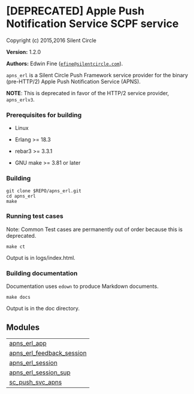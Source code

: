 

# [DEPRECATED] Apple Push Notification Service SCPF service #

Copyright (c) 2015,2016 Silent Circle

__Version:__ 1.2.0

__Authors:__ Edwin Fine ([`efine@silentcircle.com`](mailto:efine@silentcircle.com)).

`apns_erl` is a Silent Circle Push Framework service provider for the binary (pre-HTTP/2) Apple Push Notification Service (APNS).

**NOTE**: This is deprecated in favor of the HTTP/2 service provider, `apns_erlv3`.


### <a name="Prerequisites_for_building">Prerequisites for building</a> ###

* Linux

* Erlang >= 18.3

* rebar3 >= 3.3.1

* GNU make >= 3.81 or later



### <a name="Building">Building</a> ###

```
git clone $REPO/apns_erl.git
cd apns_erl
make
```


### <a name="Running_test_cases">Running test cases</a> ###

Note: Common Test cases are permanently out of order because this is deprecated.

```
make ct
```

Output is in logs/index.html.


### <a name="Building_documentation">Building documentation</a> ###

Documentation uses `edown` to produce Markdown documents.

```
make docs
```
Output is in the doc directory.


## Modules ##


<table width="100%" border="0" summary="list of modules">
<tr><td><a href="http://github.com/SilentCircle/apns_erl/blob/master/doc/apns_erl_app.md" class="module">apns_erl_app</a></td></tr>
<tr><td><a href="http://github.com/SilentCircle/apns_erl/blob/master/doc/apns_erl_feedback_session.md" class="module">apns_erl_feedback_session</a></td></tr>
<tr><td><a href="http://github.com/SilentCircle/apns_erl/blob/master/doc/apns_erl_session.md" class="module">apns_erl_session</a></td></tr>
<tr><td><a href="http://github.com/SilentCircle/apns_erl/blob/master/doc/apns_erl_session_sup.md" class="module">apns_erl_session_sup</a></td></tr>
<tr><td><a href="http://github.com/SilentCircle/apns_erl/blob/master/doc/sc_push_svc_apns.md" class="module">sc_push_svc_apns</a></td></tr></table>

